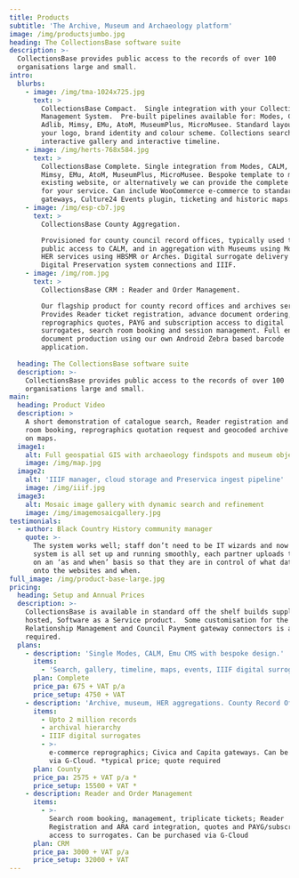 ```yaml
---
title: Products
subtitle: 'The Archive, Museum and Archaeology platform'
image: /img/productsjumbo.jpg
heading: The CollectionsBase software suite
description: >-
  CollectionsBase provides public access to the records of over 100
  organisations large and small.
intro:
  blurbs:
    - image: /img/tma-1024x725.jpg
      text: >
        CollectionsBase Compact.  Single integration with your Collection
        Management System.  Pre-built pipelines available for: Modes, CALM,
        Adlib, Mimsy, EMu, AtoM, MuseumPlus, MicroMusee. Standard layout, with
        your logo, brand identity and colour scheme. Collections search listing,
        interactive gallery and interactive timeline.
    - image: /img/herts-768x584.jpg
      text: >
        CollectionsBase Complete. Single integration from Modes, CALM, Adlib,
        Mimsy, EMu, AtoM, MuseumPlus, MicroMusee. Bespoke template to match your
        existing website, or alternatively we can provide the complete solution
        for your service. Can include WooCommerce e-commerce to standard
        gateways, Culture24 Events plugin, ticketing and historic maps.
    - image: /img/esp-cb7.jpg
      text: >
        CollectionsBase County Aggregation.  

        Provisioned for county council record offices, typically used to provide
        public access to CALM, and in aggregation with Museums using Modes and
        HER services using HBSMR or Arches. Digital surrogate delivery using
        Digital Preservation system connections and IIIF.
    - image: /img/rom.jpg
      text: >
        CollectionsBase CRM : Reader and Order Management.

        Our flagship product for county record offices and archives services. 
        Provides Reader ticket registration, advance document ordering,
        reprographics quotes, PAYG and subscription access to digital
        surrogates, search room booking and session management. Full end to end
        document production using our own Android Zebra based barcode
        application.
         
  heading: The CollectionsBase software suite
  description: >-
    CollectionsBase provides public access to the records of over 100
    organisations large and small.
main:
  heading: Product Video
  description: >
    A short demonstration of catalogue search, Reader registration and search
    room booking, reprographics quotation request and geocoded archive records
    on maps.
  image1:
    alt: Full geospatial GIS with archaeology findspots and museum objects
    image: /img/map.jpg
  image2:
    alt: 'IIIF manager, cloud storage and Preservica ingest pipeline'
    image: /img/iiif.jpg
  image3:
    alt: Mosaic image gallery with dynamic search and refinement
    image: /img/imagemosaicgallery.jpg
testimonials:
  - author: Black Country History community manager
    quote: >-
      The system works well; staff don’t need to be IT wizards and now that the
      system is all set up and running smoothly, each partner uploads their data
      on an ‘as and when’ basis so that they are in control of what data goes
      onto the websites and when.
full_image: /img/product-base-large.jpg
pricing:
  heading: Setup and Annual Prices
  description: >-
    CollectionsBase is available in standard off the shelf builds supplied as a
    hosted, Software as a Service product.  Some customisation for the Customer
    Relationship Management and Council Payment gateway connectors is always
    required.
  plans:
    - description: 'Single Modes, CALM, Emu CMS with bespoke design.'
      items:
        - 'Search, gallery, timeline, maps, events, IIIF digital surrogates'
      plan: Complete
      price_pa: 675 + VAT p/a
      price_setup: 4750 + VAT
    - description: 'Archive, museum, HER aggregations. County Record Offices'
      items:
        - Upto 2 million records
        - archival hierarchy
        - IIIF digital surrogates
        - >-
          e-commerce reprographics; Civica and Capita gateways. Can be purchased
          via G-Cloud. *typical price; quote required
      plan: County
      price_pa: 2575 + VAT p/a *
      price_setup: 15500 + VAT *
    - description: Reader and Order Management
      items:
        - >-
          Search room booking, management, triplicate tickets; Reader
          Registration and ARA card integration, quotes and PAYG/subscription
          access to surrogates. Can be purchased via G-Cloud
      plan: CRM
      price_pa: 3000 + VAT p/a
      price_setup: 32000 + VAT
---
```


